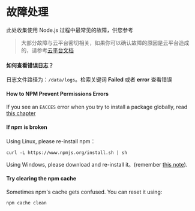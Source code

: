 # 故障处理

此处收集使用 Node.js 过程中最常见的故障，供您参考

> 大部分故障与云平台密切相关，如果你可以确认故障的原因是云平台造成的，请参考[云平台文档](https://support.websoft9.com/docs/faq/zh/tech-instance.html)

#### 如何查看错误日志？

日志文件路径为：`/data/logs`。检索关键词 **Failed** 或者 **error** 查看错误

#### How to NPM Prevent Permissions Errors
If you see an `EACCES` error when you try to install a package globally, read [this chapter](https://www.npmjs.com.cn/getting-started/fixing-npm-permissions/)

#### If npm is broken
Using Linux, please re-install npm：
```shell
curl -L https://www.npmjs.org/install.sh | sh
```

Using Windows, please download and re-install it。(remember [this note](https://www.npmjs.com.cn/troubleshooting/try-the-latest-stable-version-of-npm#upgrading-on-windows)).

#### Try clearing the npm cache
Sometimes npm's cache gets confused. You can reset it using:
```shell
npm cache clean
```
